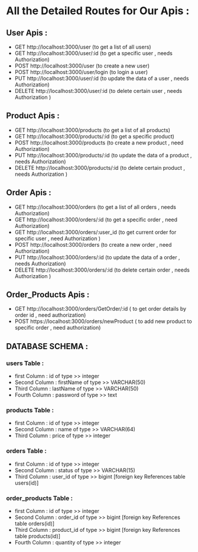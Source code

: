# All the Detailed Routes for Our Apis :

## User Apis :

- GET http://localhost:3000/user (to get a list of all users)
- GET http://localhost:3000/user/:id (to get a specific user , needs Authorization)
- POST http://localhost:3000/user (to create a new user)
- POST http://localhost:3000/user/login (to login a user)
- PUT http://localhost:3000/user/:id (to update the data of a user , needs Authorization)
- DELETE http://localhost:3000/user/:id (to delete certain user , needs Authorization )

## Product Apis :

- GET http://localhost:3000/products (to get a list of all products)
- GET http://localhost:3000/products/:id (to get a specific product)
- POST http://localhost:3000/products (to create a new product , need Authorization)
- PUT http://localhost:3000/products/:id (to update the data of a product , needs Authorization)
- DELETE http://localhost:3000/products/:id (to delete certain product , needs Authorization )

## Order Apis :

- GET http://localhost:3000/orders (to get a list of all orders , needs Authorization)
- GET http://localhost:3000/orders/:id (to get a specific order , need Authorization)
- GET http://localhost:3000/orders/:user_id (to get current order for specific user , need Authorization )
- POST http://localhost:3000/orders (to create a new order , need Authorization)
- PUT http://localhost:3000/orders/:id (to update the data of a order , needs Authorization)
- DELETE http://localhost:3000/orders/:id (to delete certain order , needs Authorization )

## Order_Products Apis :

- GET http://localhost:3000/orders/GetOrder/:id ( to get order details by order id , need authorization)
- POST https://localhost:3000/orders/newProduct ( to add new product to specific order , need authorization)

## DATABASE SCHEMA :

### users Table :

- first Column : id of type >> integer
- Second Column : firstName of type >> VARCHAR(50)
- Third Column : lastName of type >> VARCHAR(50)
- Fourth Column : password of type >> text

### products Table :

- first Column : id of type >> integer
- Second Column : name of type >> VARCHAR(64)
- Third Column : price of type >> integer

### orders Table :

- first Column : id of type >> integer
- Second Column : status of type >> VARCHAR(15)
- Third Column : user_id of type >> bigint [foreign key References table users(id)]

### order_products Table :

- first Column : id of type >> integer
- Second Column : order_id of type >> bigint [foreign key References table orders(id)]
- Third Column : product_id of type >> bigint [foreign key References table products(id)]
- Fourth Column : quantity of type >> integer

<!-- # API Requirements

The company stakeholders want to create an online storefront to showcase their great product ideas. Users need to be able to browse an index of all products, see the specifics of a single product, and add products to an order that they can view in a cart page. You have been tasked with building the API that will support this application, and your coworker is building the frontend.

These are the notes from a meeting with the frontend developer that describe what endpoints the API needs to supply, as well as data shapes the frontend and backend have agreed meet the requirements of the application.

## API Endpoints

#### Products

- Index
- Show
- Create [token required]
- [OPTIONAL] Top 5 most popular products
- [OPTIONAL] Products by category (args: product category)

#### Users

- Index [token required]
- Show [token required]
- Create N[token required]

#### Orders

- Current Order by user (args: user id)[token required]
- [OPTIONAL] Completed Orders by user (args: user id)[token required]

## Data Shapes

#### Product

- id
- name
- price
- [OPTIONAL] category

#### User

- id
- firstName
- lastName
- password

#### Orders

- id
- id of each product in the order
- quantity of each product in the order
- user_id
- status of order (active or complete) -->
